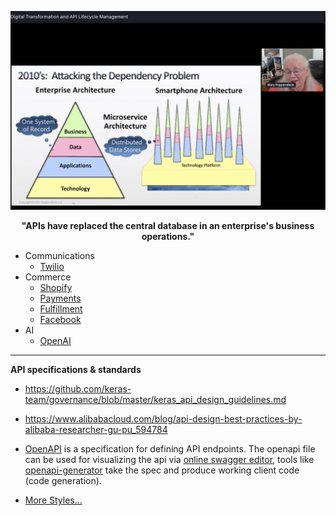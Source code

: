 ![](../images/APIs.jpeg)
<p align="center"> <b> "APIs have replaced the central database in an enterprise's business operations." </b> </p>

* Communications
  * [Twilio](https://www.twilio.com/docs/api)
* Commerce
  * [Shopify](https://shopify.dev/concepts/shopify-introduction)
  * [Payments](https://stripe.com/docs/api)
  * [Fulfillment](https://shiphero.com/)
  * [Facebook](https://developers.facebook.com/docs/commerce-platform)
* AI
  * [OpenAI](https://openai.com/blog/openai-api/)
  
---

**API specifications & standards**

* https://github.com/keras-team/governance/blob/master/keras_api_design_guidelines.md
* https://www.alibabacloud.com/blog/api-design-best-practices-by-alibaba-researcher-gu-pu_594784

* [OpenAPI](https://github.com/OAI/OpenAPI-Specification/) is a specification for defining API endpoints. The openapi file can be used for visualizing the api via [online swagger editor](https://editor.swagger.io/), tools like [openapi-generator](https://github.com/OpenAPITools/openapi-generator) take the spec and produce working client code (code generation).

* [More Styles...](../Patterns/API.md)



